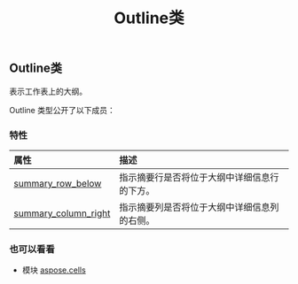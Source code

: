 ﻿---
title: Outline类
second_title: Aspose.Cells for Python via .NET API 参考资料
description:
type: docs
weight: 1130
url: /zh/python-net/aspose.cells/outline/
is_root: false
---
##  Outline类
表示工作表上的大纲。



Outline 类型公开了以下成员：

### 特性
|属性|描述|
| :- | :- |
| [summary_row_below](/cells/zh/python-net/aspose.cells/outline/summary_row_below) |指示摘要行是否将位于大纲中详细信息行的下方。|
| [summary_column_right](/cells/zh/python-net/aspose.cells/outline/summary_column_right) |指示摘要列是否将位于大纲中详细信息列的右侧。|



### 也可以看看
* 模块 [aspose.cells](..)
